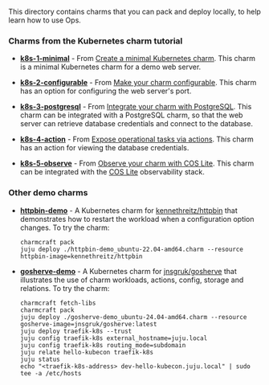 This directory contains charms that you can pack and deploy locally, to help learn how to use Ops.

### Charms from the Kubernetes charm tutorial

- **[k8s-1-minimal](k8s-1-minimal)** - From [Create a minimal Kubernetes charm](https://ops.readthedocs.io/en/latest/tutorial/from-zero-to-hero-write-your-first-kubernetes-charm/create-a-minimal-kubernetes-charm.html). This charm is a minimal Kubernetes charm for a demo web server.

- **[k8s-2-configurable](k8s-2-configurable)** - From [Make your charm configurable](https://ops.readthedocs.io/en/latest/tutorial/from-zero-to-hero-write-your-first-kubernetes-charm/make-your-charm-configurable.html). This charm has an option for configuring the web server's port.

- **[k8s-3-postgresql](k8s-3-postgresql)** - From [Integrate your charm with PostgreSQL](https://ops.readthedocs.io/en/latest/tutorial/from-zero-to-hero-write-your-first-kubernetes-charm/integrate-your-charm-with-postgresql.html). This charm can be integrated with a PostgreSQL charm, so that the web server can retrieve database credentials and connect to the database.

- **[k8s-4-action](k8s-4-action)** - From [Expose operational tasks via actions](https://ops.readthedocs.io/en/latest/tutorial/from-zero-to-hero-write-your-first-kubernetes-charm/expose-operational-tasks-via-actions.html). This charm has an action for viewing the database credentials.

- **[k8s-5-observe](k8s-5-observe)** - From [Observe your charm with COS Lite](https://ops.readthedocs.io/en/latest/tutorial/from-zero-to-hero-write-your-first-kubernetes-charm/observe-your-charm-with-cos-lite.html). This charm can be integrated with the [COS Lite](https://charmhub.io/cos-lite) observability stack.

### Other demo charms

- **[httpbin-demo](httpbin-demo)** - A Kubernetes charm for [kennethreitz/httpbin](https://github.com/kennethreitz/httpbin) that demonstrates how to restart the workload when a configuration option changes. To try the charm:

    ```
    charmcraft pack
    juju deploy ./httpbin-demo_ubuntu-22.04-amd64.charm --resource httpbin-image=kennethreitz/httpbin
    ```

- **[gosherve-demo](gosherve-demo)** - A Kubernetes charm for [jnsgruk/gosherve](https://github.com/jnsgruk/gosherve) that illustrates the use of charm workloads, actions, config, storage and relations. To try the charm:

    ```
    charmcraft fetch-libs
    charmcraft pack
    juju deploy ./gosherve-demo_ubuntu-24.04-amd64.charm --resource gosherve-image=jnsgruk/gosherve:latest
    juju deploy traefik-k8s --trust
    juju config traefik-k8s external_hostname=juju.local
    juju config traefik-k8s routing_mode=subdomain
    juju relate hello-kubecon traefik-k8s
    juju status
    echo "<traefik-k8s-address> dev-hello-kubecon.juju.local" | sudo tee -a /etc/hosts
    ```
